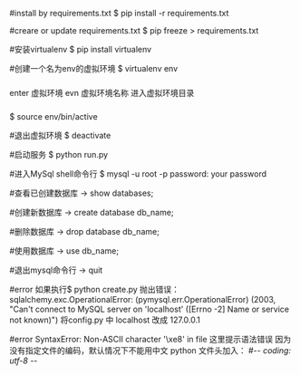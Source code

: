 
#install by requirements.txt
$ pip install -r requirements.txt

#creare or update requirements.txt
$ pip freeze > requirements.txt   

#安装virtualenv
$ pip install virtualenv

#创建一个名为env的虚拟环境
$ virtualenv env

#####
enter 虚拟环境
evn   虚拟环境名称
进入虚拟环境目录
#####
$ source env/bin/active

#退出虚拟环境
$ deactivate

#启动服务
$ python run.py

#进入MySql shell命令行
$ mysql -u root -p
password: your password

#查看已创建数据库
-> show databases;

#创建新数据库
-> create database db_name;

#删除数据库
-> drop database db_name;

#使用数据库
-> use db_name;

#退出mysql命令行
-> quit

#error
如果执行$ python create.py
抛出错误：sqlalchemy.exc.OperationalError: (pymysql.err.OperationalError) (2003, "Can't connect to MySQL server on 'localhost' ([Errno -2] Name or service not known)")
将config.py 中 localhost 改成 127.0.0.1

#error SyntaxError: Non-ASCII character '\xe8' in file
这里提示语法错误
因为没有指定文件的编码，默认情况下不能用中文
python 文件头加入： #-*- coding: utf-8 -*-
